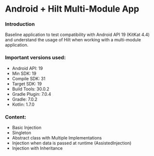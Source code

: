 # Android + Hilt Multi-Module App

### Introduction
Baseline application to test compatibility with Android API 19 (KitKat 4.4)
and understand the usage of Hilt when working with a multi-module application.

### Important versions used:
- Android API: 19
- Min SDK: 19
- Compile SDK: 31
- Target SDK: 19
- Build Tools: 30.0.2
- Gradle Plugin: 7.0.4
- Gradle: 7.0.2
- Kotlin: 1.7.0

### Content:
- Basic Injection
- Singleton
- Abstract class with Multiple Implementations
- Injection when data is passed at runtime (AssistedInjection)
- Injection with Inheritance

